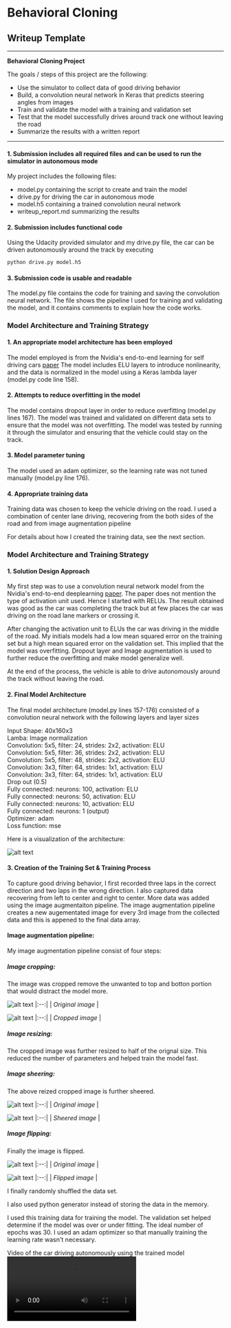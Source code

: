 # **Behavioral Cloning** 

## Writeup Template

---

**Behavioral Cloning Project**

The goals / steps of this project are the following:
* Use the simulator to collect data of good driving behavior
* Build, a convolution neural network in Keras that predicts steering angles from images
* Train and validate the model with a training and validation set
* Test that the model successfully drives around track one without leaving the road
* Summarize the results with a written report


[//]: # (Image References)

[image1]: ./examples/nvidia_model.png "Model"
[image2]: ./examples/original_img.png "original_img"
[image3]: ./examples/crop_img.png "crop_img"
[image4]: ./examples/before_sheer.png "before_sheer"
[image5]: ./examples/after_sheer.png "after_sheer"
[image6]: ./examples/before_flip.png "before_flip"
[image7]: ./examples/after_flip.png "after_flip"
[video1]: ./video_output.mp4


---

#### 1. Submission includes all required files and can be used to run the simulator in autonomous mode

My project includes the following files:
* model.py containing the script to create and train the model
* drive.py for driving the car in autonomous mode
* model.h5 containing a trained convolution neural network 
* writeup_report.md summarizing the results

#### 2. Submission includes functional code
Using the Udacity provided simulator and my drive.py file, the car can be driven autonomously around the track by executing 
```sh
python drive.py model.h5
```

#### 3. Submission code is usable and readable

The model.py file contains the code for training and saving the convolution neural network. The file shows the pipeline I used for training and validating the model, and it contains comments to explain how the code works.

### Model Architecture and Training Strategy

#### 1. An appropriate model architecture has been employed

The model employed is from the Nvidia's end-to-end learning for self driving cars [paper](https://arxiv.org/pdf/1604.07316v1.pdf)
The model includes ELU layers to introduce nonlinearity, and the data is normalized in the model using a Keras lambda layer (model.py code line 158). 

#### 2. Attempts to reduce overfitting in the model

The model contains dropout layer in order to reduce overfitting (model.py lines 167). 
The model was trained and validated on different data sets to ensure that the model was not overfitting. The model was tested by running it through the simulator and ensuring that the vehicle could stay on the track.

#### 3. Model parameter tuning

The model used an adam optimizer, so the learning rate was not tuned manually (model.py line 176).

#### 4. Appropriate training data

Training data was chosen to keep the vehicle driving on the road. I used a combination of center lane driving, recovering from the both sides of the road and from image augmentation pipeline

For details about how I created the training data, see the next section. 

### Model Architecture and Training Strategy

#### 1. Solution Design Approach

My first step was to use a convolution neural network model from the Nvidia's end-to-end deeplearning [paper](https://arxiv.org/pdf/1604.07316v1.pdf). The paper does not mention the type of activation unit used. Hence I started with RELUs. The result obtained was good as the car was completing the track but at few places the car was driving on the road lane markers or crossing it. 

After changing the activation unit to ELUs the car was driving in the middle of the road. My initials models had a low mean squared error on the training set but a high mean squared error on the validation set. This implied that the model was overfitting. Dropout layer and Image augmentation is used to further reduce the overfitting and make model generalize well.

At the end of the process, the vehicle is able to drive autonomously around the track without leaving the road.

#### 2. Final Model Architecture

The final model architecture (model.py lines 157-176) consisted of a convolution neural network with the following layers and layer sizes 

Input Shape: 40x160x3 <br />
Lamba: Image normalization <br />
Convolution: 5x5, filter: 24, strides: 2x2, activation: ELU <br />
Convolution: 5x5, filter: 36, strides: 2x2, activation: ELU <br />
Convolution: 5x5, filter: 48, strides: 2x2, activation: ELU <br />
Convolution: 3x3, filter: 64, strides: 1x1, activation: ELU <br />
Convolution: 3x3, filter: 64, strides: 1x1, activation: ELU <br />
Drop out (0.5) <br />
Fully connected: neurons: 100, activation: ELU <br />
Fully connected: neurons: 50, activation: ELU <br />
Fully connected: neurons: 10, activation: ELU <br />
Fully connected: neurons: 1 (output) <br />
Optimizer: adam <br />
Loss function: mse <br />

Here is a visualization of the architecture:

![alt text][image1]

#### 3. Creation of the Training Set & Training Process

To capture good driving behavior, I first recorded three laps in the correct direction and two laps in the wrong direction. I also captured data recovering from left to center and right to center. More data was added using the image augmentaiton pipeline. The image augmentation pipeline creates a new augementated image for every 3rd image from the collected data and this is appened to the final data array.

#### **Image augmentation pipeline:**

My image augmentation pipeline consist of four steps:

##### **Image cropping:**
The image was cropped remove the unwanted to top and botton portion that would distract the model more. 

![alt text][image2]
|:--:| 
| *Original image* |

![alt text][image3]
|:--:| 
| *Cropped image* |

##### **Image resizing:**
The cropped image was further resized to half of the orignal size. This reduced the number of parameters and helped train the model fast.

##### **Image sheering:**
The above reized cropped image is further sheered.

![alt text][image4]
|:--:| 
| *Original image* |

![alt text][image5]
|:--:| 
| *Sheered image* |

##### **Image flipping:** 
Finally the image is flipped.

![alt text][image6]
|:--:| 
| *Original image* |

![alt text][image7]
|:--:| 
| *Flipped image* |


I finally randomly shuffled the data set.

I also used python generator instead of storing the data in the memory. 

I used this training data for training the model. The validation set helped determine if the model was over or under fitting. The ideal number of epochs was 30. I used an adam optimizer so that manually training the learning rate wasn't necessary.

Video of the car driving autonomously using the trained model
![alt text][video1]


